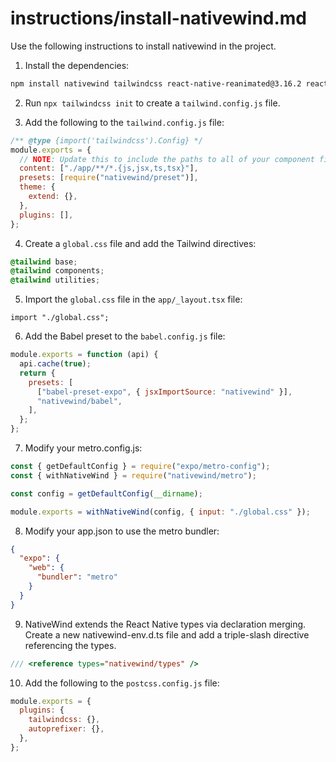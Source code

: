 # instructions/install-nativewind.md

Use the following instructions to install nativewind in the project.

1. Install the dependencies:

```bash
npm install nativewind tailwindcss react-native-reanimated@3.16.2 react-native-safe-area-context @tailwind/postcss postcss
```

2. Run `npx tailwindcss init` to create a `tailwind.config.js` file.

3. Add the following to the `tailwind.config.js` file:

```js
/** @type {import('tailwindcss').Config} */
module.exports = {
  // NOTE: Update this to include the paths to all of your component files.
  content: ["./app/**/*.{js,jsx,ts,tsx}"],
  presets: [require("nativewind/preset")],
  theme: {
    extend: {},
  },
  plugins: [],
};
```

4. Create a `global.css` file and add the Tailwind directives:

```css
@tailwind base;
@tailwind components;
@tailwind utilities;
```

5. Import the `global.css` file in the `app/_layout.tsx` file:

```tsx
import "./global.css";
```

6. Add the Babel preset to the `babel.config.js` file:

```js
module.exports = function (api) {
  api.cache(true);
  return {
    presets: [
      ["babel-preset-expo", { jsxImportSource: "nativewind" }],
      "nativewind/babel",
    ],
  };
};
```

7. Modify your metro.config.js:

```js
const { getDefaultConfig } = require("expo/metro-config");
const { withNativeWind } = require("nativewind/metro");

const config = getDefaultConfig(__dirname);

module.exports = withNativeWind(config, { input: "./global.css" });
```

8. Modify your app.json to use the metro bundler:

```json
{
  "expo": {
    "web": {
      "bundler": "metro"
    }
  }
}
```

9. NativeWind extends the React Native types via declaration merging. Create a new nativewind-env.d.ts file and add a triple-slash directive referencing the types.

```ts
/// <reference types="nativewind/types" />
```

10. Add the following to the `postcss.config.js` file:

```js
module.exports = {
  plugins: {
    tailwindcss: {},
    autoprefixer: {},
  },
};
```
